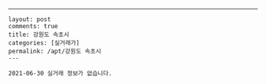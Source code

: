 ---
    layout: post
    comments: true
    title: 강원도 속초시
    categories: [실거래가]
    permalink: /apt/강원도 속초시
    ---

    2021-06-30 실거래 정보가 없습니다.

    